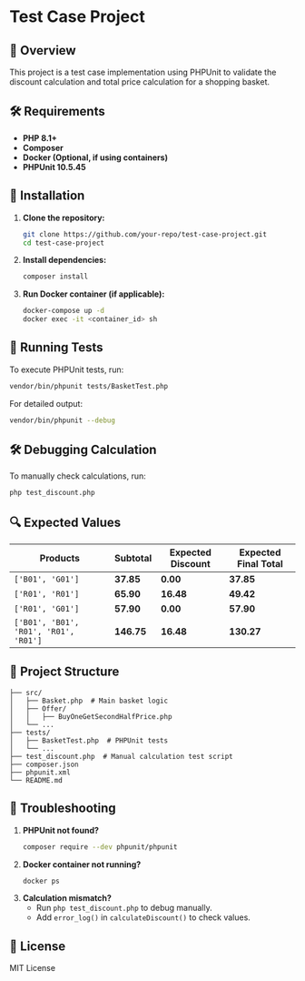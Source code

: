 # Test Case Project

## 📌 Overview
This project is a test case implementation using PHPUnit to validate the discount calculation and total price calculation for a shopping basket.

## 🛠 Requirements
- **PHP 8.1+**
- **Composer**
- **Docker (Optional, if using containers)**
- **PHPUnit 10.5.45**

## 🚀 Installation
1. **Clone the repository:**
   ```sh
   git clone https://github.com/your-repo/test-case-project.git
   cd test-case-project
   ```

2. **Install dependencies:**
   ```sh
   composer install
   ```

3. **Run Docker container (if applicable):**
   ```sh
   docker-compose up -d
   docker exec -it <container_id> sh
   ```

## 🏃 Running Tests
To execute PHPUnit tests, run:
```sh
vendor/bin/phpunit tests/BasketTest.php
```
For detailed output:
```sh
vendor/bin/phpunit --debug
```

## 🛠 Debugging Calculation
To manually check calculations, run:
```sh
php test_discount.php
```

## 🔍 Expected Values
| Products | Subtotal | Expected Discount | Expected Final Total |
|----------|----------|------------------|------------------|
| `['B01', 'G01']` | **37.85** | **0.00** | **37.85** |
| `['R01', 'R01']` | **65.90** | **16.48** | **49.42** |
| `['R01', 'G01']` | **57.90** | **0.00** | **57.90** |
| `['B01', 'B01', 'R01', 'R01', 'R01']` | **146.75** | **16.48** | **130.27** |

## 📂 Project Structure
```
├── src/
│   ├── Basket.php  # Main basket logic
│   ├── Offer/
│   │   ├── BuyOneGetSecondHalfPrice.php
│   └── ...
├── tests/
│   ├── BasketTest.php  # PHPUnit tests
│   └── ...
├── test_discount.php  # Manual calculation test script
├── composer.json
├── phpunit.xml
└── README.md
```

## 📌 Troubleshooting
1. **PHPUnit not found?**
   ```sh
   composer require --dev phpunit/phpunit
   ```
2. **Docker container not running?**
   ```sh
   docker ps
   ```
3. **Calculation mismatch?**
   - Run `php test_discount.php` to debug manually.
   - Add `error_log()` in `calculateDiscount()` to check values.

## 📜 License
MIT License

